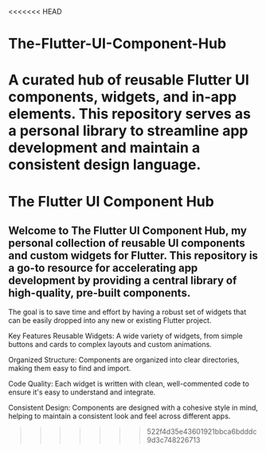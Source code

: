 <<<<<<< HEAD
# The-Flutter-UI-Component-Hub

A curated hub of reusable Flutter UI components, widgets, and in-app elements. This repository serves as a personal library to streamline app development and maintain a consistent design language.
=======
# The Flutter UI Component Hub
## Welcome to The Flutter UI Component Hub, my personal collection of reusable UI components and custom widgets for Flutter. This repository is a go-to resource for accelerating app development by providing a central library of high-quality, pre-built components.

The goal is to save time and effort by having a robust set of widgets that can be easily dropped into any new or existing Flutter project.

Key Features
Reusable Widgets: A wide variety of widgets, from simple buttons and cards to complex layouts and custom animations.

Organized Structure: Components are organized into clear directories, making them easy to find and import.

Code Quality: Each widget is written with clean, well-commented code to ensure it's easy to understand and integrate.

Consistent Design: Components are designed with a cohesive style in mind, helping to maintain a consistent look and feel across different apps.
>>>>>>> 522f4d35e43601921bbca6bdddc9d3c748226713
